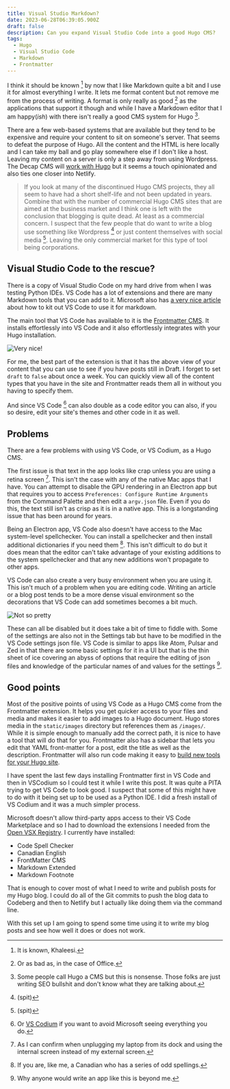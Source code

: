 ```yaml
---
title: Visual Studio Markdown?
date: 2023-06-28T06:39:05.900Z
draft: false
description: Can you expand Visual Studio Code into a good Hugo CMS?
tags:
  - Hugo
  - Visual Studio Code
  - Markdown
  - Frontmatter
---
```


I think it should be known [^1] by now that I like Markdown quite a bit and I use it for almost everything I write. It lets me format content but not remove me from the process of writing. A format is only really as good [^2]  as the applications that support it though and while I have a Markdown editor that I am happy(_ish_) with there isn't really a good CMS system for Hugo [^3].

There are a few web-based systems that are available but they tend to be expensive and require your content to sit on someone's server. That seems to defeat the purpose of Hugo. All the content and the HTML is here locally and I can take my ball and go play somewhere else if I don't like a host. Leaving my content on a server is only a step away from using Wordpress. The Decap CMS will [work with Hugo](https://decapcms.org/docs/hugo/) but it seems a touch opinionated and also ties one closer into Netlify.

> If you look at many of the discontinued Hugo CMS projects, they all seem to have had a short shelf-life and not been updated in years. Combine that with the number of commercial Hugo CMS sites that are aimed at the business market and I think one is left with the conclusion that blogging is quite dead. At least as a commercial concern. I suspect that the few people that do want to write a blog use something like Wordpress [^4] or just content themselves with social media [^5]. Leaving the only commercial market for this type of tool being corporations.

## Visual Studio Code to the rescue?

There is a copy of Visual Studio Code on my hard drive from when I was testing Python IDEs. VS Code has a lot of extensions and there are many Markdown tools that you can add to it. Microsoft also has [a very nice article]((spit)) about how to kit out VS Code to use it for markdown.

The main tool that VS Code has available to it is the [Frontmatter CMS](https://frontmatter.codes/). It installs effortlessly into VS Code and it also effortlessly integrates with your Hugo installation.

![Very nice!](/images/pretty.jpg)

For me, the best part of the extension is that it has the above view of your content that you can use to see if you have posts still in Draft. I forget to set `draft` to `false` about once a week. You can quickly view all of the content types that you have in the site and Frontmatter reads them all in without you having to specify them.

And since VS Code [^6] can also double as a code editor you can also, if you so desire, edit your site's themes and other code in it as well.

## Problems

There are a few problems with using VS Code, or VS Codium, as a Hugo CMS.

The first issue is that text in the app looks like crap unless you are using a retina screen [^8]. This isn't the case with any of the native Mac apps that I have. You can attempt to disable the GPU rendering in an Electron app but that requires you to access `Preferences: Configure Runtime Arguments` from the Command Palette and then edit a `argv.json` file. Even if you do this, the text still isn't as crisp as it is in a native app. This is a longstanding issue that has been around for years.

Being an Electron app, VS Code also doesn't have access to the Mac system-level spellchecker. You can install a spellchecker and then install additional dictionaries if you need them [^7]. This isn't difficult to do but it does mean that the editor can't take advantage of your existing additions to the system spellchecker and that any new additions won't propagate to other apps.

VS Code can also create a very busy environment when you are using it. This isn't much of a problem when you are editing code. Writing an article or a blog post tends to be a more dense visual environment so the decorations that VS Code can add sometimes becomes a bit much.

![Not so pretty](/images/visualissues.jpg)

These can all be disabled but it does take a bit of time to fiddle with. Some of the settings are also not in the Settings tab but have to be modified in the VS Code settings json file. VS Code is similar to apps like Atom, Pulsar and Zed in that there are some basic settings for it in a UI but that is the thin sheet of ice covering an abyss of options that require the editing of json files and knowledge of the particular names of and values for the settings [^9].

## Good points

Most of the positive points of using VS Code as a Hugo CMS come from the Frontmatter extension. It helps you get quicker access to your files and media and makes it easier to add images to a Hugo document. Hugo stores media in the `static/images` directory but references them as `/images/`. While it is simple enough to manually add the correct path, it is nice to have a tool that will do that for you. Frontmatter also has a sidebar that lets you edit that YAML front-matter for a post, edit the title as well as the description. Frontmatter will also run code making it easy to [build new tools for your Hugo site](https://frontmatter.codes/docs/custom-actions).

I have spent the last few days installing Frontmatter first in VS Code and then in VSCodium so I could test it while I write this post. It was quite a PITA trying to get VS Code to look good. I suspect that some of this might have to do with it being set up to be used as a Python IDE. I did a fresh install of VS Codium and it was a much simpler process.

Microsoft doesn't allow third-party apps access to their VS Code Marketplace and so I had to download the extensions I needed from the [Open VSX Registry](https://open-vsx.org/). I currently have installed:

* Code Spell Checker
* Canadian English
* FrontMatter CMS
* Markdown Extended
* Markdown Footnote

That is enough to cover most of what I need to write and publish posts for my Hugo blog. I could do all of the Git commits to push the blog data to Codeberg and then to Netlify but I actually like doing them via the command line.

With this set up I am going to spend some time using it to write my blog posts and see how well it does or does not work.

[^1]: It is known, Khaleesi.

[^2]: Or as bad as, in the case of Office.

[^3]: Some people call Hugo a CMS but this is nonsense. Those folks are just writing SEO bullshit and don't know what they are talking about.

[^4]: (spit)

[^5]: (spit)

[^6]: Or [VS Codium](https://github.com/VSCodium/vscodium) if you want to avoid Microsoft seeing everything you do.

[^7]: If you are, like me, a Canadian who has a series of odd spellings.

[^8]: As I can confirm when unplugging my laptop from its dock and using the internal screen instead of my external screen.

[^9]: Why anyone would write an app like this is beyond me.
